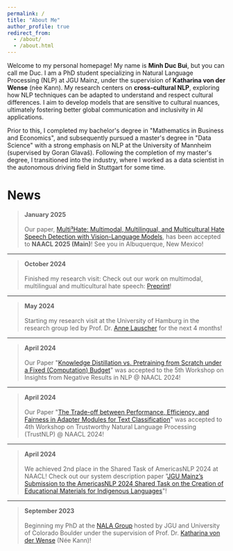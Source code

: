 ```yaml
---
permalink: /
title: "About Me"
author_profile: true
redirect_from: 
  - /about/
  - /about.html
---
```


Welcome to my personal homepage! My name is **Minh Duc Bui**, but you can call me Duc. I am a PhD student specializing in Natural Language Processing (NLP) at JGU Mainz, under the supervision of **Katharina von der Wense** (nèe Kann). My research centers on **cross-cultural NLP**, exploring how NLP techniques can be adapted to understand and respect cultural differences. I aim to develop models that are sensitive to cultural nuances, ultimately fostering better global communication and inclusivity in AI applications.

Prior to this, I completed my bachelor's degree in "Mathematics in Business and Economics", and subsequently pursued a master's degree in "Data Science" with a strong emphasis on NLP at the University of Mannheim (supervised by Goran Glavaš). Following the completion of my master's degree, I transitioned into the industry, where I worked as a data scientist in the autonomous driving field in Stuttgart for some time.

News
======


> **January 2025**<br><br>Our paper, [Multi³Hate: Multimodal, Multilingual, and Multicultural Hate Speech Detection with Vision-Language Models](https://arxiv.org/abs/2411.03888), has been accepted to **NAACL 2025 (Main)**! See you in Albuquerque, New Mexico!


---


> **October 2024**<br><br>Finished my research visit: Check out our work on multimodal, multilingual and multicultural hate speech: [Preprint](https://arxiv.org/abs/2411.03888)!

---

> **May 2024**<br><br>Starting my research visit at the University of Hamburg in the research group led by Prof. Dr. [Anne Lauscher](https://anne-lauscher.de) for the next 4 months!

---

> **April 2024**<br><br>Our Paper "[Knowledge Distillation vs. Pretraining from Scratch under a Fixed (Computation) Budget](https://aclanthology.org/2024.insights-1.6/)" was accepted to the 5th Workshop on Insights from Negative Results in NLP @ NAACL 2024!

---

> **April 2024**<br><br>Our Paper "[The Trade-off between Performance, Efficiency, and Fairness in Adapter Modules for Text Classification](https://aclanthology.org/2024.trustnlp-1.4/)" was accepted to  4th Workshop on Trustworthy Natural Language Processing (TrustNLP) @ NAACL 2024!

---

> **April 2024**<br><br>We achieved 2nd place in the Shared Task of AmericasNLP 2024 at NAACL! Check out our system description paper "[JGU Mainz’s Submission to the AmericasNLP 2024 Shared Task on the Creation of Educational Materials for Indigenous Languages](https://aclanthology.org/2024.americasnlp-1.23/)"!

---

> **September 2023**<br><br>Beginning my PhD at the [NALA Group](https://nala-cub.github.io) hosted by JGU and University of Colorado Boulder under the supervision of Prof. Dr. [Katharina von der Wense](https://scholar.google.de/citations?user=3XF5bqEAAAAJ&hl=en) (Née Kann)!

